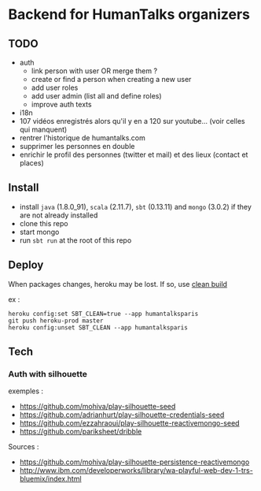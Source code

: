 # Backend for HumanTalks organizers

## TODO

- auth
    - link person with user OR merge them ?
    - create or find a person when creating a new user
    - add user roles
    - add user admin (list all and define roles)
    - improve auth texts
- i18n
- 107 vidéos enregistrés alors qu'il y en a 120 sur youtube... (voir celles qui manquent)
- rentrer l'historique de humantalks.com
- supprimer les personnes en double
- enrichir le profil des personnes (twitter et mail) et des lieux (contact et places)

## Install

- install `java` (1.8.0_91), `scala` (2.11.7), `sbt` (0.13.11) and `mongo` (3.0.2) if they are not already installed
- clone this repo
- start mongo
- run `sbt run` at the root of this repo


## Deploy

When packages changes, heroku may be lost.
If so, use [clean build](https://devcenter.heroku.com/articles/scala-support#clean-builds)

ex :

```
heroku config:set SBT_CLEAN=true --app humantalksparis
git push heroku-prod master
heroku config:unset SBT_CLEAN --app humantalksparis
```

## Tech

### Auth with silhouette

exemples :

- https://github.com/mohiva/play-silhouette-seed
- https://github.com/adrianhurt/play-silhouette-credentials-seed
- https://github.com/ezzahraoui/play-silhouette-reactivemongo-seed
- https://github.com/pariksheet/dribble

Sources :

- https://github.com/mohiva/play-silhouette-persistence-reactivemongo
- http://www.ibm.com/developerworks/library/wa-playful-web-dev-1-trs-bluemix/index.html
